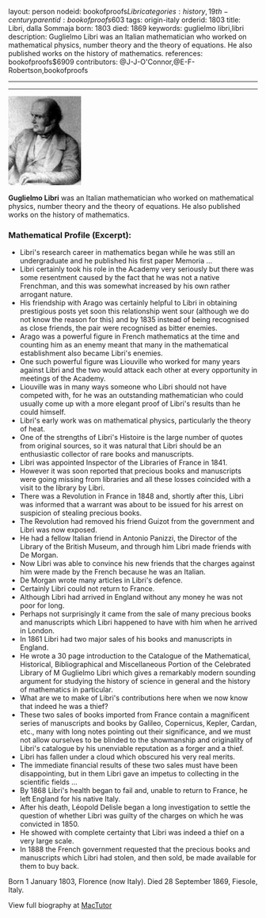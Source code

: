 layout: person
nodeid: bookofproofs$Libri
categories: history,19th-century
parentid: bookofproofs$603
tags: origin-italy
orderid: 1803
title: Libri, dalla Sommaja
born: 1803
died: 1869
keywords: guglielmo libri,libri
description: Guglielmo Libri was an Italian mathematician who worked on mathematical physics, number theory and the theory of equations. He also published works on the history of mathematics.
references: bookofproofs$6909
contributors: @J-J-O'Connor,@E-F-Robertson,bookofproofs

---



---

![Libri.jpg](https://github.com/bookofproofs/bookofproofs.github.io/blob/main/_sources/_assets/images/portraits/Libri.jpg?raw=true)

**Guglielmo Libri** was an Italian mathematician who worked on mathematical physics, number theory and the theory of equations. He also published works on the history of mathematics.

### Mathematical Profile (Excerpt):
* Libri's research career in mathematics began while he was still an undergraduate and he published his first paper Memoria ...
* Libri certainly took his role in the Academy very seriously but there was some resentment caused by the fact that he was not a native Frenchman, and this was somewhat increased by his own rather arrogant nature.
* His friendship with Arago was certainly helpful to Libri in obtaining prestigious posts yet soon this relationship went sour (although we do not know the reason for this) and by 1835 instead of being recognised as close friends, the pair were recognised as bitter enemies.
* Arago was a powerful figure in French mathematics at the time and counting him as an enemy meant that many in the mathematical establishment also became Libri's enemies.
* One such powerful figure was Liouville who worked for many years against Libri and the two would attack each other at every opportunity in meetings of the Academy.
* Liouville was in many ways someone who Libri should not have competed with, for he was an outstanding mathematician who could usually come up with a more elegant proof of Libri's results than he could himself.
* Libri's early work was on mathematical physics, particularly the theory of heat.
* One of the strengths of Libri's Histoire is the large number of quotes from original sources, so it was natural that Libri should be an enthusiastic collector of rare books and manuscripts.
* Libri was appointed Inspector of the Libraries of France in 1841.
* However it was soon reported that precious books and manuscripts were going missing from libraries and all these losses coincided with a visit to the library by Libri.
* There was a Revolution in France in 1848 and, shortly after this, Libri was informed that a warrant was about to be issued for his arrest on suspicion of stealing precious books.
* The Revolution had removed his friend Guizot from the government and Libri was now exposed.
* He had a fellow Italian friend in Antonio Panizzi, the Director of the Library of the British Museum, and through him Libri made friends with De Morgan.
* Now Libri was able to convince his new friends that the charges against him were made by the French because he was an Italian.
* De Morgan wrote many articles in Libri's defence.
* Certainly Libri could not return to France.
* Although Libri had arrived in England without any money he was not poor for long.
* Perhaps not surprisingly it came from the sale of many precious books and manuscripts which Libri happened to have with him when he arrived in London.
* In 1861 Libri had two major sales of his books and manuscripts in England.
* He wrote a 30 page introduction to the Catalogue of the Mathematical, Historical, Bibliographical and Miscellaneous Portion of the Celebrated Library of M Guglielmo Libri which gives a remarkably modern sounding argument for studying the history of science in general and the history of mathematics in particular.
* What are we to make of Libri's contributions here when we now know that indeed he was a thief?
* These two sales of books imported from France contain a magnificent series of manuscripts and books by Galileo, Copernicus, Kepler, Cardan, etc., many with long notes pointing out their significance, and we must not allow ourselves to be blinded to the showmanship and originality of Libri's catalogue by his unenviable reputation as a forger and a thief.
* Libri has fallen under a cloud which obscured his very real merits.
* The immediate financial results of these two sales must have been disappointing, but in them Libri gave an impetus to collecting in the scientific fields ...
* By 1868 Libri's health began to fail and, unable to return to France, he left England for his native Italy.
* After his death, Léopold Delisle began a long investigation to settle the question of whether Libri was guilty of the charges on which he was convicted in 1850.
* He showed with complete certainty that Libri was indeed a thief on a very large scale.
* In 1888 the French government requested that the precious books and manuscripts which Libri had stolen, and then sold, be made available for them to buy back.

Born 1 January 1803, Florence (now Italy). Died 28 September 1869, Fiesole, Italy.

View full biography at [MacTutor](https://mathshistory.st-andrews.ac.uk/Biographies/Libri/)
